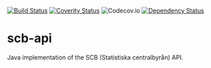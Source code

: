 [![Build Status](https://travis-ci.org/dannil/scb-api.svg?branch=dev)](https://travis-ci.org/dannil/scb-api)
[![Coverity Status](https://img.shields.io/coverity/scan/4955.svg)](https://scan.coverity.com/projects/4955)
![Codecov.io](https://codecov.io/github/dannil/scb-api/branch.svg?branch=dev)
[![Dependency Status](https://www.versioneye.com/user/projects/54f05c3d4f3108959a0004a7/badge.svg?style=flat)](https://www.versioneye.com/user/projects/54f05c3d4f3108959a0004a7)

# scb-api

Java implementation of the SCB (Statistiska centralbyrån) API.